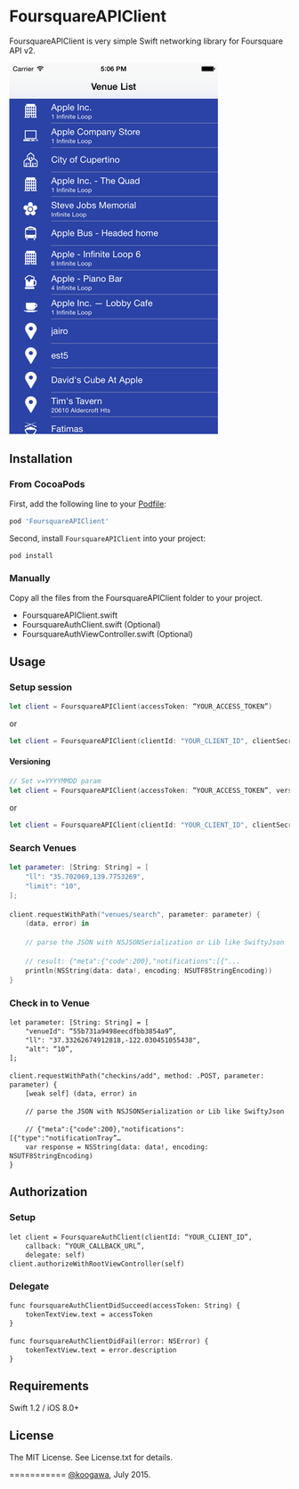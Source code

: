 # FoursquareAPIClient

FoursquareAPIClient is very simple Swift networking library for Foursquare API v2.

![Demo](./screen.png)

## Installation

### From CocoaPods

First, add the following line to your [Podfile](http://guides.cocoapods.org/using/using-cocoapods.html):

```ruby
pod 'FoursquareAPIClient'
```

Second, install `FoursquareAPIClient` into your project:

```ruby
pod install
```

### Manually

Copy all the files from the FoursquareAPIClient folder to your project.

* FoursquareAPIClient.swift
* FoursquareAuthClient.swift (Optional)
* FoursquareAuthViewController.swift (Optional)

## Usage

### Setup session

```swift
let client = FoursquareAPIClient(accessToken: “YOUR_ACCESS_TOKEN”)
```

or

```swift
let client = FoursquareAPIClient(clientId: "YOUR_CLIENT_ID", clientSecret: "YOUR_CLIENT_SECRET")
```

#### Versioning

```swift
// Set v=YYYYMMDD param
let client = FoursquareAPIClient(accessToken: “YOUR_ACCESS_TOKEN”, version: "20140723")
```

or

```swift
let client = FoursquareAPIClient(clientId: "YOUR_CLIENT_ID", clientSecret: "YOUR_CLIENT_SECRET”, version: “20140723”)
```

### Search Venues

```swift
let parameter: [String: String] = [
    "ll": "35.702069,139.7753269",
    "limit": "10",
];

client.requestWithPath("venues/search", parameter: parameter) {
    (data, error) in

    // parse the JSON with NSJSONSerialization or Lib like SwiftyJson

    // result: {"meta":{"code":200},"notifications":[{"...
    println(NSString(data: data!, encoding: NSUTF8StringEncoding))
}
```

### Check in to Venue

```
let parameter: [String: String] = [
    "venueId": “55b731a9498eecdfbb3854a9”,
    "ll": "37.33262674912818,-122.030451055438",
    "alt": “10”,
];

client.requestWithPath("checkins/add", method: .POST, parameter: parameter) {
    [weak self] (data, error) in

    // parse the JSON with NSJSONSerialization or Lib like SwiftyJson

    // {"meta":{"code":200},"notifications":[{"type":"notificationTray”…
    var response = NSString(data: data!, encoding: NSUTF8StringEncoding)
}
```

## Authorization

### Setup

```
let client = FoursquareAuthClient(clientId: “YOUR_CLIENT_ID”,
	callback: “YOUR_CALLBACK_URL”,
	delegate: self)
client.authorizeWithRootViewController(self)
```

### Delegate

```
func foursquareAuthClientDidSucceed(accessToken: String) {
    tokenTextView.text = accessToken
}

func foursquareAuthClientDidFail(error: NSError) {
    tokenTextView.text = error.description
}
```


## Requirements

Swift 1.2 / iOS 8.0+

## License

The MIT License. See License.txt for details.

===========
[@koogawa](http://www.twitter.com/koogawa), July 2015.
